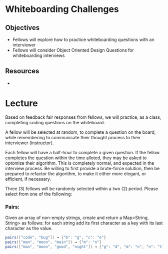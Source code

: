 # Whiteboarding Challenges

## Objectives
* Fellows will explore how to practice whiteboarding questions with an interviewer
* Fellows will consider Object Oriented Design Questions for whiteboarding interviews

## Resources
* []()

# Lecture

Based on feedback fair responses from fellows, we will practice, as a class, completing coding questions on the whiteboard.

A fellow will be selected at random, to complete a question on the board, while remembering to communicate their thought process to their interviewer (instructor).

Each fellow will have a half-hour to complete a given question. If the fellow completes the question within the time alloted, they may be asked to optomize their algorithm. This is completely normal, and expected in the interview process. Be willing to first provide a brute-force solution, then be prepared to refactor the algorithm, to make it either more elegant, or efficient, if necessary.

Three (3) fellows will be randomly selected within a two (2) period. Please select from one of the following:

### Pairs:

Given an array of non-empty strings, create and return a Map<String, String> as follows: for each string add its first character as a key with its last character as the value.

``` java
pairs(["code", "bug"]) → {"b": "g", "c": "e"}
pairs(["man", "moon", "main"]) → {"m": "n"}
pairs(["man", "moon", "good", "night"]) → {"g": "d", "m": "n", "n": "t"}
```
